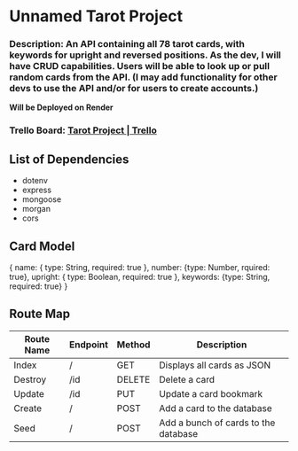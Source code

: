 # Unnamed Tarot Project

### Description: An API containing all 78 tarot cards, with keywords for upright and reversed positions. As the dev, I will have CRUD capabilities. Users will be able to look up or pull random cards from the API. (I may add functionality for other devs to use the API and/or for users to create accounts.)

**Will be Deployed on Render**

### Trello Board: [Tarot Project | Trello](https://trello.com/b/ixUv6oL7/tarot-project)

## List of Dependencies

- dotenv
- express
- mongoose
- morgan
- cors

## Card Model

{
name: { type: String, required: true },
number: {type: Number, rquired: true},
upright: { type: Boolean, required: true },
keywords: {type: String, required: true}
}

## Route Map

| Route Name | Endpoint | Method | Description                          |
| ---------- | -------- | ------ | ------------------------------------ |
| Index      | /        | GET    | Displays all cards as JSON           |
| Destroy    | /id      | DELETE | Delete a card                        |
| Update     | /id      | PUT    | Update a card bookmark               |
| Create     | /        | POST   | Add a card to the database           |
| Seed       | /        | POST   | Add a bunch of cards to the database |
